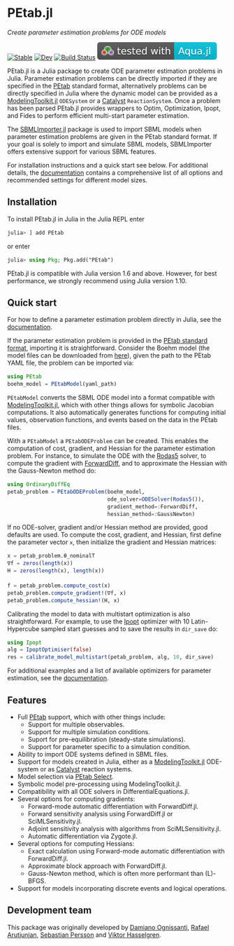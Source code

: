 # PEtab.jl
*Create parameter estimation problems for ODE models*

[![Stable](https://img.shields.io/badge/docs-stable-blue.svg)](https://sebapersson.github.io/PEtab.jl/stable/)
[![Dev](https://img.shields.io/badge/docs-dev-blue.svg)](https://sebapersson.github.io/PEtab.jl/dev/)
[![Build Status](https://github.com/sebapersson/PEtab.jl/actions/workflows/CI.yml/badge.svg?branch=main)](https://github.com/sebapersson/PEtab.jl/actions/workflows/CI.yml?query=branch%3Amain)
[![Aqua QA](https://raw.githubusercontent.com/JuliaTesting/Aqua.jl/master/badge.svg)](https://github.com/JuliaTesting/Aqua.jl)

PEtab.jl is a Julia package to create ODE parameter estimation problems in Julia. Parameter estimation problems can be directly imported if they are specified in the [PEtab](https://petab.readthedocs.io/en/latest/) standard format, alternatively problems can be directly specified in Julia where the dynamic model can be provided as a [ModelingToolkit.jl](https://github.com/SciML/ModelingToolkit.jl) `ODESystem` or a [Catalyst](https://github.com/SciML/Catalyst.jl) `ReactionSystem`. Once a problem has been parsed PEtab.jl provides wrappers to Optim, Optimization, Ipopt, and Fides to perform efficient multi-start parameter estimation.

The [SBMLImporter.jl](https://github.com/sebapersson/SBMLImporter.jl) package is used to import SBML models when parameter estimation problems are given in the PEtab standard format. If your goal is solely to import and simulate SBML models, SBMLImporter offers extensive support for various SBML features.

For installation instructions and a quick start see below. For additional details, the [documentation](https://sebapersson.github.io/PEtab.jl/stable/) contains a comprehensive list of all options and recommended settings for different model sizes.

## Installation

To install PEtab.jl in Julia in the Julia REPL enter

```julia
julia> ] add PEtab
```

or enter

```julia
julia> using Pkg; Pkg.add("PEtab")
```

PEtab.jl is compatible with Julia version 1.6 and above. However, for best performance, we strongly recommend using Julia version 1.10.

## Quick start

For how to define a parameter estimation problem directly in Julia, see the [documentation](https://sebapersson.github.io/PEtab.jl/stable/Define_in_julia/).

If the parameter estimation problem is provided in the [PEtab standard format](https://petab.readthedocs.io/en/latest/), importing it is straightforward. Consider the Boehm model (the model files can be downloaded from [here](https://github.com/Benchmarking-Initiative/Benchmark-Models-PEtab/tree/master/Benchmark-Models/Boehm_JProteomeRes2014)), given the path to the PEtab YAML file, the problem can be imported via:

```julia
using PEtab
boehm_model = PEtabModel(yaml_path)
```

`PEtabModel` converts the SBML ODE model into a format compatible with [ModelingToolkit.jl](https://github.com/SciML/ModelingToolkit.jl), which with other things allows for symbolic Jacobian computations. It also automatically generates functions for computing initial values, observation functions, and events based on the data in the PEtab files.

With a `PEtabModel` a `PEtabODEProblem` can be created. This enables the computation of cost, gradient, and Hessian for the parameter estimation problem. For instance, to simulate the ODE with the [Rodas5](https://docs.sciml.ai/DiffEqDocs/stable/solvers/ode_solve/) solver, to compute the gradient with [ForwardDiff](https://github.com/JuliaDiff/ForwardDiff.jl), and to approximate the Hessian with the Gauss-Newton method do:

```julia
using OrdinaryDiffEq
petab_problem = PEtabODEProblem(boehm_model,
                                ode_solver=ODESolver(Rodas5()),
                                gradient_method=:ForwardDiff,
                                hessian_method=:GaussNewton)
```

If no ODE-solver, gradient and/or Hessian method are provided, good defaults are used. To compute the cost, gradient, and Hessian, first define the parameter vector `x`, then initialize the gradient and Hessian matrices:

```julia
x = petab_problem.θ_nominalT
∇f = zeros(length(x))
H = zeros(length(x), length(x))

f = petab_problem.compute_cost(x)
petab_problem.compute_gradient!(∇f, x)
petab_problem.compute_hessian!(H, x)
```

Calibrating the model to data with multistart optimization is also straightforward. For example, to use the [Ipopt](https://github.com/jump-dev/Ipopt.jl) optimizer with 10 Latin-Hypercube sampled start guesses and to save the results in `dir_save` do:

```julia
using Ipopt
alg = IpoptOptimiser(false)
res = calibrate_model_multistart(petab_problem, alg, 10, dir_save)
```

For additional examples and a list of available optimizers for parameter estimation, see the [documentation](https://sebapersson.github.io/PEtab.jl/stable/).

## Features

* Full [PEtab](https://github.com/PEtab-dev/PEtab) support, which with other things include:
    * Support for multiple observables.
    * Support for multiple simulation conditions.
    * Suport for pre-equilibration (steady-state simulations).
    * Support for parameter specific to a simulation condition.
* Ability to import ODE systems defined in SBML files.
* Support for models created in Julia, either as a [ModelingToolkit.jl](https://github.com/SciML/ModelingToolkit.jl) ODE-system or as [Catalyst](https://github.com/SciML/Catalyst.jl) reaction systems.
* Model selection via [PEtab Select](https://github.com/PEtab-dev/petab_select).
* Symbolic model pre-processing using ModelingToolkit.jl.
* Compatibility with all ODE solvers in DifferentialEquations.jl.
* Several options for computing gradients:
    * Forward-mode automatic differentiation with ForwardDiff.jl.
    * Forward sensitivity analysis using ForwardDiff.jl or SciMLSensitivity.jl.
    * Adjoint sensitivity analysis with algorithms from SciMLSensitivity.jl.
    * Automatic differentiation via Zygote.jl.
* Several options for computing Hessians:
    * Exact calculation using Forward-mode automatic differentiation with ForwardDiff.jl.
    * Approximate block approach with ForwardDiff.jl.
    * Gauss-Newton method, which is often more performant than (L)-BFGS.
* Support for models incorporating discrete events and logical operations.

## Development team

This package was originally developed by [Damiano Ognissanti](https://github.com/damianoognissanti), [Rafael Arutjunjan](https://github.com/RafaelArutjunjan), [Sebastian Persson](https://github.com/sebapersson) and [Viktor Hasselgren](https://github.com/CleonII).
